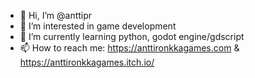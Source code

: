 - 👋 Hi, I’m @anttipr
- 👀 I’m interested in game development
- 🌱 I’m currently learning python, godot engine/gdscript
- 📫 How to reach me: https://anttironkkagames.com & https://anttironkkagames.itch.io/

<!---
anttipr/anttipr is a ✨ special ✨ repository because its `README.md` (this file) appears on your GitHub profile.
You can click the Preview link to take a look at your changes.
--->
